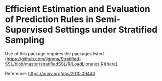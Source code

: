 # Efficient Estimation and Evaluation of Prediction Rules in Semi-Supervised Settings under Stratified Sampling

Use of this package requires the packages listed (https://github.com/jlgrons/Stratified-SSL/blob/master/stratifiedSSL/R/LoadLibraries.R)[here].

Reference: https://arxiv.org/abs/2010.09443

